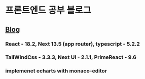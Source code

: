 # 프론트엔드 공부 블로그

## [Blog](https://wonlee1205-blog.vercel.app/)

### React - 18.2, Next 13.5 (app router), typescript - 5.2.2

### TailWindCss - 3.3.3, Next UI - 2.1.1, PrimeReact - 9.6

### implemenet echarts with monaco-editor
